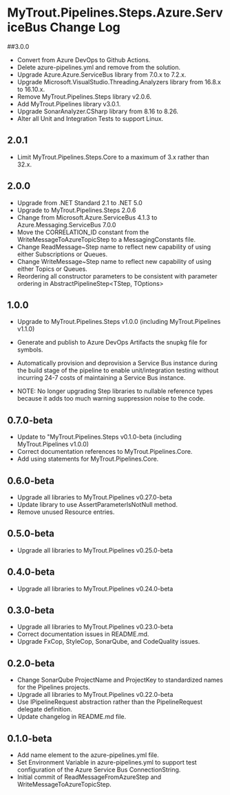 # MyTrout.Pipelines.Steps.Azure.ServiceBus Change Log

##3.0.0
- Convert from Azure DevOps to Github Actions.
- Delete azure-pipelines.yml and remove from the solution.
- Upgrade Azure.Azure.ServiceBus library from 7.0.x to 7.2.x.
- Upgrade Microsoft.VisualStudio.Threading.Analyzers library from 16.8.x to 16.10.x.
- Remove MyTrout.Pipelines.Steps library v2.0.6.
- Add MyTrout.Pipelines library v3.0.1.
- Upgrade SonarAnalyzer.CSharp library from 8.16 to 8.26.
- Alter all Unit and Integration Tests to support Linux.

## 2.0.1
- Limit MyTrout.Pipelines.Steps.Core to a maximum of 3.x rather than 32.x.

## 2.0.0
 - Upgrade from .NET Standard 2.1 to .NET 5.0
 - Upgrade to MyTrout.Pipelines.Steps 2.0.6
 - Change from Microsoft.Azure.ServiceBus 4.1.3 to Azure.Messaging.ServiceBus 7.0.0
 - Move the CORRELATION_ID constant from the WriteMessageToAzureTopicStep to a MessagingConstants file.
 - Change ReadMessage~Step name to reflect new capability of using either Subscriptions or Queues.
 - Change WriteMessage~Step name to reflect new capability of using either Topics or Queues.
 - Reordering all constructor parameters to be consistent with parameter ordering in AbstractPipelineStep<TStep, TOptions>

## 1.0.0
- Upgrade to MyTrout.Pipelines.Steps v1.0.0 (including MyTrout.Pipelines v1.1.0)
- Generate and publish to Azure DevOps Artifacts the snupkg file for symbols.
- Automatically provision and deprovision a Service Bus instance during the build stage of the pipeline to enable unit/integration testing without incurring 24-7 costs of maintaining a Service Bus instance.

- NOTE: No longer upgrading Step libraries to nullable reference types because it adds too much warning suppression noise to the code.

## 0.7.0-beta
- Update to "MyTrout.Pipelines.Steps v0.1.0-beta (including MyTrout.Pipelines v1.0.0)
- Correct documentation references to MyTrout.Pipelines.Core.
- Add using statements for MyTrout.Pipelines.Core.

## 0.6.0-beta
- Upgrade all libraries to MyTrout.Pipelines v0.27.0-beta
- Update library to use AssertParameterIsNotNull<T> method.
- Remove unused Resource entries.

## 0.5.0-beta
- Upgrade all libraries to MyTrout.Pipelines v0.25.0-beta

## 0.4.0-beta
- Upgrade all libraries to MyTrout.Pipelines v0.24.0-beta

## 0.3.0-beta
- Upgrade all libraries to MyTrout.Pipelines v0.23.0-beta
- Correct documentation issues in README.md.
- Upgrade FxCop, StyleCop, SonarQube, and CodeQuality issues.

## 0.2.0-beta
- Change SonarQube ProjectName and ProjectKey to standardized names for the Pipelines projects.
- Upgrade all libraries to MyTrout.Pipelines v0.22.0-beta
- Use IPipelineRequest abstraction rather than the PipelineRequest delegate definition.
- Update changelog in README.md file.

## 0.1.0-beta
- Add name element to the azure-pipelines.yml file.
- Set Environment Variable in azure-pipelines.yml to support test configuration of the Azure Service Bus ConnectionString.
- Initial commit of ReadMessageFromAzureStep and WriteMessageToAzureTopicStep.

